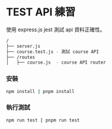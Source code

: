 
# TEST API 練習

使用 express.js jest 測試 api 資料正確性。

```bash
/
├── server.js
├── course.test.js - 測試 course API
├── /routes
│   ├── course.js  - course API router
```

### 安裝
```bash
npm install | pnpm install
```

### 執行測試
```bash
npm run test | pnpm run test
```